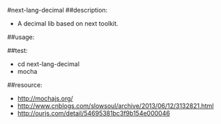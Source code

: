 #next-lang-decimal
##description:
+ A decimal lib based on next toolkit.

##usage:

##test:
+ cd next-lang-decimal
+ mocha


##resource:
+ http://mochajs.org/
+ http://www.cnblogs.com/slowsoul/archive/2013/06/12/3132821.html
+ http://ourjs.com/detail/54695381bc3f9b154e000046
